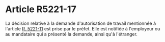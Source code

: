 # Article R5221-17

  
La décision relative à la demande d'autorisation de travail mentionnée à l'article [R. 5221-11][1] est prise par le préfet. Elle est notifiée à l'employeur ou au mandataire qui a présenté la demande, ainsi qu'à l'étranger.

 [1]: /affichCodeArticle.do?cidTexte=LEGITEXT000006072050&idArticle=LEGIARTI000018495586&dateTexte=&categorieLien=cid